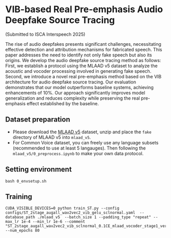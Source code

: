 # VIB-based Real Pre-emphasis Audio Deepfake Source Tracing
(Submitted to ISCA Interspeech 2025)

The rise of audio deepfakes presents significant challenges, necessitating effective detection and attribution mechanisms for fabricated speech. This paper addresses the need to identify not only fake speech but also its origins. We develop the audio deepfake source tracing method as follows: First, we establish a protocol using the MLAAD v5 dataset to analyze the acoustic and vocoder processing involved in generating fake speech. Second, we introduce a novel real pre-emphasis method based on the VIB architecture for audio deepfake source tracing. Our evaluation demonstrates that our model outperforms baseline systems, achieving enhancements of 10%. Our approach significantly improves model generalization and reduces complexity while preserving the real pre-emphasis effect established by the baseline.

## Dataset preparation
- Please download the [MLAAD v5](https://deepfake-total.com/sourcetracing) dataset, unzip and place the `fake` directory of MLAAD v5 into `mlaad_v5`.
- For Common Voice dataset, you can freely use any language subsets (recommended to use at least 5 langauges). Then following the `mlaad_v5/0_preprocess.ipynb` to make your own data protocol.
## Setting environment
```
bash 0_envsetup.sh
```
## Training
```
CUDA_VISIBLE_DEVICES=0 python train_ST.py --config configs/ST_2stage_augall_wav2vec2_vib_gelu_sclnormal.yaml  --database_path ./mlaad_v5  --batch_size 1 --padding_type "repeat" --max_lr 1e-4 --min_lr 1e-6 --comment "ST_2stage_augall_wav2vec2_vib_sclnormal_0.1CE_mlaad_vocoder_stage1_verify" --num_epochs 80
```